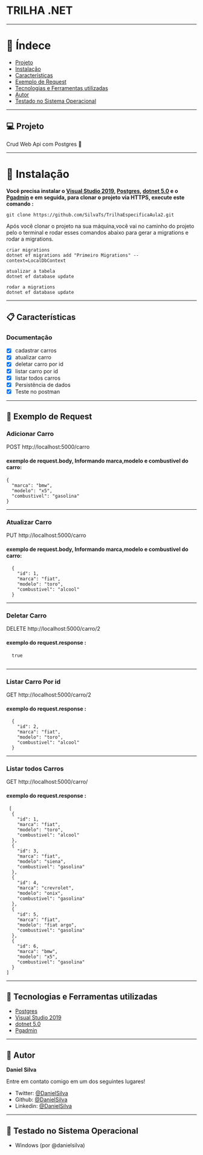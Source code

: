 # TRILHA .NET

---

# :pushpin: Índece

- [Projeto](#-Projeto)
- [Instalação](#construction_worker-instalação)
- [Características](#-Características)
- [Exemplo de Request](#-Exemplo-de-Request)
- [Tecnologias e Ferramentas utilizadas](#-tecnologias-e-ferramentas-utilizadas)
- [Autor](#-Autor)
- [Testado no Sistema Operacional](#-Testado-no-Sistema-Operacional)

---

## 💻 Projeto

 Crud Web Api com Postgres 🚀

---

# :construction_worker: Instalação

**Você precisa instalar o [Visual Studio 2019](https://visualstudio.microsoft.com/pt-br/vs/community/), [Postgres](https://www.postgresql.org/download/), [dotnet 5.0](https://dotnet.microsoft.com/download/dotnet/5.0) e o [Pgadmin](https://www.pgadmin.org/download/) e em seguida, para clonar o projeto via HTTPS, execute este comando :**

```
git clone https://github.com/SilvaTs/TrilhaEspecificaAula2.git
```

Após você clonar o projeto na sua máquina,você vai no caminho do projeto pelo
o terminal e rodar esses comandos abaixo para gerar a migrations e rodar
a migrations.

```
criar migrations
dotnet ef migrations add "Primeiro Migrations" --context=LocalDbContext

atualizar a tabela
dotnet ef database update

rodar a migrations
dotnet ef database update
```

---

## 📋 Características

### Documentação

- [x] cadastrar carros
- [x] atualizar carro
- [x] deletar carro por id
- [x] listar carro por id
- [x] listar todos carros
- [x] Persistência de dados
- [x] Teste no postman

---

## 🚀 Exemplo de Request

### Adicionar Carro
POST http://localhost:5000/carro

#### exemplo de request.body, Informando marca,modelo e combustivel do carro:
```
{
  "marca": "bmw",
  "modelo": "x5",
  "combustivel": "gasolina"
}
```
<hr/>

### Atualizar Carro

PUT http://localhost:5000/carro
   
#### exemplo de request.body, Informando marca,modelo e combustivel do carro: 
```
  {
    "id": 1,
    "marca": "fiat",
    "modelo": "toro",
    "combustivel": "alcool"
  }
 ```
 <hr/>
 
 ### Deletar Carro

 DELETE http://localhost:5000/carro/2
   
#### exemplo do request.response :
```
  true
  
 ``` 

  <hr/>

  ### Listar Carro Por id

GET http://localhost:5000/carro/2
   
#### exemplo do request.response :
```
  {
    "id": 2,
    "marca": "fiat",
    "modelo": "toro",
    "combustivel": "alcool"
  }
 ``` 
 <hr />

 ### Listar todos Carros
 GET http://localhost:5000/carro/
   
#### exemplo do request.response :
```
 [
  {
    "id": 1,
    "marca": "fiat",
    "modelo": "toro",
    "combustivel": "alcool"
  },
  {
    "id": 3,
    "marca": "fiat",
    "modelo": "siena",
    "combustivel": "gasolina"
  },
  {
    "id": 4,
    "marca": "crevrolet",
    "modelo": "onix",
    "combustivel": "gasolina"
  },
  {
    "id": 5,
    "marca": "fiat",
    "modelo": "fiat argo",
    "combustivel": "gasolina"
  },
  {
    "id": 6,
    "marca": "bmw",
    "modelo": "x5",
    "combustivel": "gasolina"
  }
]
 ```
  
---

## 🚀 Tecnologias e Ferramentas utilizadas

- [Postgres](https://www.postgresql.org/download/)
- [Visual Studio 2019](https://visualstudio.microsoft.com/pt-br/vs/community/)
- [dotnet 5.0](https://dotnet.microsoft.com/download/dotnet/5.0)
- [Pgadmin](https://www.pgadmin.org/download/)

---

## 👤 Autor

**Daniel Silva**

Entre em contato comigo em um dos seguintes lugares!

- Twitter: [@DanielSilva](https://twitter.com/danielsilvatsi)
- Github: [@DanielSilva](https://github.com/SilvaTs)
- Linkedin: [@DanielSilva](https://www.linkedin.com/in/daniel-silva-tsi/)

---

## 🧪 Testado no Sistema Operacional

- Windows (por @danielsilva)
